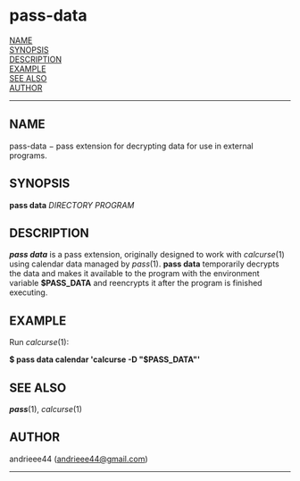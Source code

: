 # pass-data

[NAME](#NAME)  
[SYNOPSIS](#SYNOPSIS)  
[DESCRIPTION](#DESCRIPTION)  
[EXAMPLE](#EXAMPLE)  
[SEE ALSO](#SEE%20ALSO)  
[AUTHOR](#AUTHOR)  

------------------------------------------------------------------------

## NAME <span id="NAME"></span>

pass-data − pass extension for decrypting data for use in external
programs.

## SYNOPSIS <span id="SYNOPSIS"></span>

**pass data** *DIRECTORY PROGRAM*

## DESCRIPTION <span id="DESCRIPTION"></span>

***pass data*** is a pass extension, originally designed to work with
*calcurse*(1) using calendar data managed by *pass*(1). **pass data**
temporarily decrypts the data and makes it available to the program with
the environment variable **\$PASS_DATA** and reencrypts it after the
program is finished executing.

## EXAMPLE <span id="EXAMPLE"></span>

Run *calcurse*(1):

**\$ pass data calendar 'calcurse -D "\$PASS_DATA"'**

## SEE ALSO <span id="SEE ALSO"></span>

***pass***(1), *calcurse*(1)

## AUTHOR <span id="AUTHOR"></span>

andrieee44 (andrieee44@gmail.com)

------------------------------------------------------------------------

